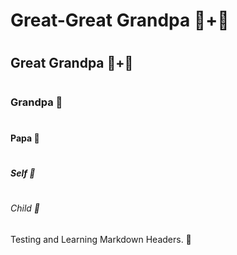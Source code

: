 # <h1> Great-Great Grandpa 👴+👴
# <h2> Great Grandpa 👴+🧓
# <h3> Grandpa 👴
# <h4> Papa 🧓
# <h5> Self 🫚
# <h6> Child 🧒

Testing and Learning Markdown Headers. 🔮
